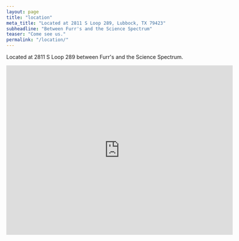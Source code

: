 ```yaml
---
layout: page
title: "location"
meta_title: "Located at 2811 S Loop 289, Lubbock, TX 79423"
subheadline: "Between Furr's and the Science Spectrum"
teaser: "Come see us."
permalink: "/location/"
---
```

Located at 2811 S Loop 289 between Furr's and the Science Spectrum.

<div class="panel">
<iframe src="https://www.google.com/maps/embed?pb=!1m18!1m12!1m3!1d3325.9672933169227!2d-101.88003698479868!3d33.52823598075174!2m3!1f0!2f0!3f0!3m2!1i1024!2i768!4f13.1!3m3!1m2!1s0x86fe6d84ca7a1f13%3A0xd661c78c1f75e8d2!2s2811+S+Loop+289%2C+Lubbock%2C+TX+79423!5e0!3m2!1sen!2sus!4v1448752472910" width="600" height="450" frameborder="0" style="border:0" allowfullscreen>
</iframe>
</div>